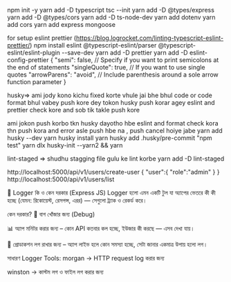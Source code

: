 npm init -y
yarn add -D typescript 
tsc --init 
yarn add -D  @types/express
yarn add -D @types/cors
yarn add -D ts-node-dev
yarn add dotenv
yarn add  cors
yarn add express mongoose

for setup eslint  prettier (https://blog.logrocket.com/linting-typescript-eslint-prettier/)
 npm install eslint @typescript-eslint/parser @typescript-eslint/eslint-plugin --save-dev
yarn add -D prettier
yarn add -D eslint-config-prettier
{
    "semi": false, // Specify if you want to print semicolons at the end of statements
    "singleQuote": true, // If you want to use single quotes
    "arrowParens": "avoid", // Include parenthesis around a sole arrow function parameter
  }


  husky=> ami jody kono kichu fixed korte vhule jai bhe bhul code or code format bhul vabey push kore dey tokon husky push korar agey eslint and prettier check kore and sob tik takle push kore 

  ami jokon push korbo tkn husky dayotho hbe eslint and format check kora thn push kora and error asle push hbe na , push cancel hoiye jabe 
  yarn add husky --dev
  yarn husky install
  yarn husky add .husky/pre-commit "npm test"
  yarn dlx husky-init --yarn2 && yarn


lint-staged => shudhu stagging file gulu ke lint korbe 
yarn add -D lint-staged


http://localhost:5000/api/v1/users/create-user
{
    "user":{
        "role":"admin"
    }
}
http://localhost:5000/api/v1/users/list


📝 Logger কি ও কেন দরকার (Express JS)
Logger হলো এমন একটি টুল যা অ্যাপের ভেতরে কী কী হচ্ছে (যেমন: রিকোয়েস্ট, রেসপন্স, এরর) — সেগুলো ট্র্যাক ও রেকর্ড করে।

কেন দরকার?
🐞 বাগ খোঁজার জন্য (Debug)

📊 অ্যাপ মনিটর করার জন্য – কোন API কতবার কল হচ্ছে, ইউজার কী করছে — এসব দেখা যায়।

📁 প্রোডাকশন লগ রাখার জন্য – অ্যাপ লাইভ হলে কোন সমস্যা হচ্ছে, সেটা জানার একমাত্র উপায় হলো লগ।

সাধারণ Logger Tools:
morgan → HTTP request log করার জন্য

winston → কাস্টম লগ ও ফাইল লগ করার জন্য
